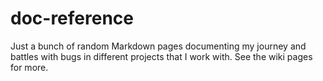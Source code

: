 # doc-reference
Just a bunch of random Markdown pages documenting my journey and battles with bugs in different projects that I work with.
See the wiki pages for more.
